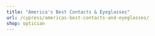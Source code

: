 ```yaml
---
title: "America's Best Contacts & Eyeglasses"
url: /cypress/americas-best-contacts-and-eyeglasses/
shop: optician
---
```

